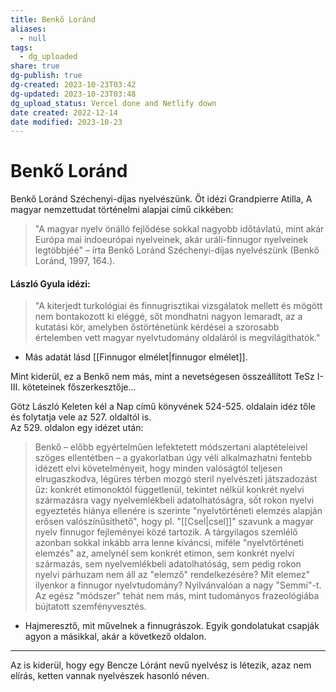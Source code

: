 ```yaml
---
title: Benkő Loránd
aliases:
  - null
tags:
  - dg_uploaded
share: true
dg-publish: true
dg-created: 2023-10-23T03:42
dg-updated: 2023-10-23T03:48
dg_upload_status: Vercel done and Netlify down
date created: 2022-12-14
date modified: 2023-10-23
---
```


# Benkő Loránd

Benkő Loránd Széchenyi-díjas nyelvészünk. Őt idézi Grandpierre Atilla, A magyar nemzettudat történelmi alapjai című cikkében:  
> "A magyar nyelv önálló fejlődése sokkal nagyobb időtávlatú, mint akár Európa mai indoeurópai nyelveinek, akár uráli-finnugor nyelveinek legtöbbjéé" – írta Benkő Loránd Széchenyi-díjas nyelvészünk (Benkő Loránd, 1997, 164.).  

#### László Gyula idézi:  

> "A kiterjedt turkológiai és finnugrisztikai vizsgálatok mellett és mögött nem bontakozott ki eléggé, sőt mondhatni nagyon lemaradt, az a kutatási kör, amelyben őstörténetünk kérdései a szorosabb értelemben vett magyar nyelvtudomány oldaláról is megvilágíthatók."  
- Más adatát lásd [[Finnugor elmélet\|finnugor elmélet]].  

Mint kiderül, ez a Benkő nem más, mint a nevetségesen összeállított TeSz I-III. köteteinek főszerkesztője...  

Götz László Keleten kél a Nap című könyvének 524-525. oldalain idéz tőle és folytatja vele az 527. oldaltól is.  
Az 529. oldalon egy idézet után:  
> Benkő – előbb egyértelműen lefektetett módszertani alaptételeivel szöges ellentétben – a gyakorlatban úgy véli alkalmazhatni fentebb idézett elvi követelményeit, hogy minden valóságtól teljesen elrugaszkodva, légüres térben mozgó steril nyelvészeti játszadozást űz: konkrét etimonoktól függetlenül, tekintet nélkül konkrét nyelvi származásra vagy nyelvemlékbeli adatolhatóságra, sốt rokon nyelvi egyeztetés hiánya ellenére is szerinte "nyelvtörténeti elemzés alapján erősen valószínűsíthető", hogy pl. "[[Csel\|csel]]" szavunk a magyar nyelv finnugor fejleményei közé tartozik. A tárgyilagos szemlélő azonban sokkal inkább arra lenne kíváncsi, miféle "nyelvtörténeti elemzés" az, amelynél sem konkrét etimon, sem konkrét nyelvi származás, sem nyelvemlékbeli adatolhatóság, sem pedig rokon nyelvi párhuzam nem áll az "elemző" rendelkezésére? Mit elemez" ilyenkor a finnugor nyelvtudomány? Nyilvánvalóan a nagy "Semmi"-t. Az egész "módszer" tehát nem más, mint tudományos frazeológiába bújtatott szemfényvesztés.  
- Hajmeresztő, mit művelnek a finnugrászok. Egyik gondolatukat csapják agyon a másikkal, akár a következő oldalon.  

---

Az is kiderül, hogy egy Bencze Lóránt nevű nyelvész is létezik, azaz nem elírás, ketten vannak nyelvészek hasonló néven.  